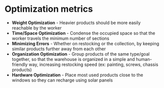 # Optimization metrics

- **Weight Optimization** - Heavier products should be more easily reachable by the worker
- **Time/Space Optimization** - Condense the occupied space so that the worker travels the minimum number of sections
- **Minimizing Errors** - Whether on restocking or the collection, by keeping similar products further away from each other
- **Organization Optimization** - Group products of the same type/goal together, so that the warehouse is organized in a simple and human-friendly way, increasing restocking speed (ex: painting, screws, chassis products)
- **Hardware Optimization** - Place most used products close to the windows so they can recharge using solar panels